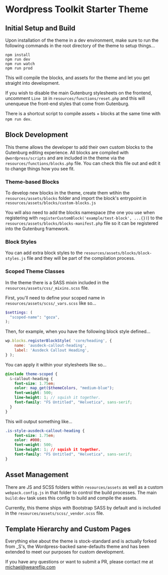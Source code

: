# Wordpress Toolkit Starter Theme

## Initial Setup and Build

Upon installation of the theme in a dev environment, make sure to run the following commands in the root directory of the theme to setup things...
```shell
npm install 
npm run dev
npm run watch
npm run prod
```

This will compile the blocks, and assets for the theme and let you get straight into development.

If you wish to disable the main Gutenburg stylesheets on the frontend, uncomment `Line 18` in `resources/functions/reset.php` and this will unenqueue the front-end styles that come from Gutenburg.

There is a shortcut script to compile assets + blocks at the same time with `npm run dev`.

## Block Development

This theme allows the developer to add their own custom blocks to the Gutenburg editing experience. All blocks are compiled with `@wordpress/scripts` and are included in the theme via the `resources/functions/blocks.php` file. You can check this file out and edit it to change things how you see fit.

### Theme-based Blocks

To develop new blocks in the theme, create them wtihin the `resources/assets/blocks` folder and import the block's entrypoint in `resources/assets/blocks/custom-blocks.js`

You will also need to add the blocks namespace (the one you use when registering with `registerCustomBlock('example/test-block', ...{})`) to the `resources/assets/blocks/blocks-manifest.php` file so it can be registered into the Gutenburg framework.

### Block Styles

You can add extra block styles to the `resources/assets/blocks/block-styles.js` file and they will be part of the compilation process.

### Scoped Theme Classes

In the theme there is a SASS mixin included in the `resources/assets/css/_mixins.scss` file.

First, you'll need to define your scoped name in `resources/assets/scss/_vars.scss` like so...
```scss
$settings: (
  "scoped-name": "goza",
);
```

Then, for example, when you have the following block style defined...
```js
wp.blocks.registerBlockStyle( 'core/heading', {
	name: 'ausdeck-callout-heading',
	label: 'Ausdeck Callout Heading',
} );
```

You can apply it within your stylesheets like so...
```scss
@include theme-scoped {
  &-callout-heading {
    font-size: 1.75em;
    color: map_get($themeColors, "medium-blue");
    font-weight: 500;
    line-height: 1; // squish it together.
    font-family: "FS Untitled", "Helvetica", sans-serif;
  }
}
```

This will output something like...
```css
.is-style-ausdeck-callout-heading {
    font-size: 1.75em;
    color: #000;
    font-weight: 500;
    line-height: 1; // squish it together.
    font-family: "FS Untitled", "Helvetica", sans-serif;
}
```

## Asset Management

There are JS and SCSS folders within `resources/assets` as well as a custom `webpack.config.js` in that folder to control the build processes. The main `build:dev` task uses this config to build and compile the assets.

Currently, this theme ships with Bootstrap SASS by default and is included in the `resources/assets/scss/_vendor.scss` file.

## Template Hierarchy and Custom Pages

Everything else about the theme is stock-standard and is actually forked from _S's, the Wordpress-backed sane-defaults theme and has been extended to meet our purposes for custom development.

If you have any questions or want to submit a PR, please contact me at michael@weareflip.com
